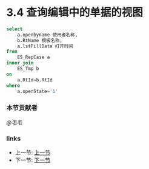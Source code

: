 # 3.4 查询编辑中的单据的视图
```sql
select
	a.openbyname 使用者名称,
	b.RtName 模板名称,
	a.lstFillDate 打开时间
from
	ES_RepCase a
inner join
	ES_Tmp b
on
	a.RtId=b.RtId
where
	a.openState='1'
```

### 本节贡献者
*@毛毛*  

### links
  * 上一节: [上一节](<03.3.md>)
  * 下一节: [下一节](<03.5.md>)
